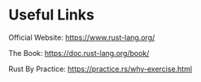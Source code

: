 # Useful Links

Official Website: 
    https://www.rust-lang.org/

The Book:
    https://doc.rust-lang.org/book/
    
Rust By Practice:
    https://practice.rs/why-exercise.html